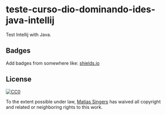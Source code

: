 # teste-curso-dio-dominando-ides-java-intellij
Test Intellij with Java.

## Badges

Add badges from somewhere like: [shields.io](https://shields.io/)

## License

[![CC0](https://licensebuttons.net/p/zero/1.0/88x31.png)](https://creativecommons.org/publicdomain/zero/1.0/)

To the extent possible under law, [Matias Singers](https://mts.io) has waived all copyright and related or neighboring rights to this work.
